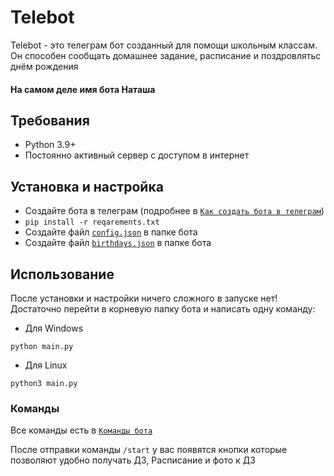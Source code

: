 # Telebot

Telebot - это телеграм бот созданный для помощи школьным классам.
Он способен сообщать домашнее задание, расписание и поздровлятьс днём рождения
#### На самом деле имя бота Наташа

## Требования

 * Python 3.9+
 * Постоянно активный сервер с доступом в интернет

## Установка и настройка
 
 * Создайте бота в телеграм (подробнее в [`Как создать бота в телеграм`](Readme/CreateBot.md))
 * `pip install -r reqarements.txt`
 * Создайте файл [`config.json`](Readme/config.json) в папке бота
 * Создайте файл [`birthdays.json`](Readme/birthdays.json) в папке бота

## Использование

После установки и настройки ничего сложного в запуске нет! Достаточно перейти в корневую папку бота и написать одну команду:
 * Для Windows 
 ```
 python main.py
 ```

 * Для Linux 
 ```
 python3 main.py
 ```

 ### Команды

 Все команды есть в [`Команды бота`](Readme/help.md)

 После отправки команды `/start` у вас появятся кнопки которые позволяют удобно получать ДЗ, Расписание и фото к ДЗ